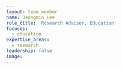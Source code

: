 ```yaml
---
layout: team_member
name: Jeongmin Lee
role_title: 'Research Advisor, Education'
focuses:
  - education
expertise_areas:
  - research
leadership: false
image:
---
```


